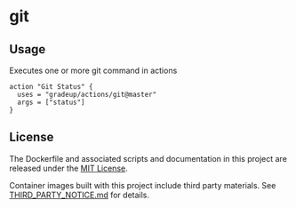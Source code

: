 # git

## Usage

Executes one or more git command in actions

```
action "Git Status" {
  uses = "gradeup/actions/git@master"
  args = ["status"]
}
```

## License

The Dockerfile and associated scripts and documentation in this project are released under the [MIT License](LICENSE).

Container images built with this project include third party materials. See [THIRD_PARTY_NOTICE.md](THIRD_PARTY_NOTICE.md) for details.
